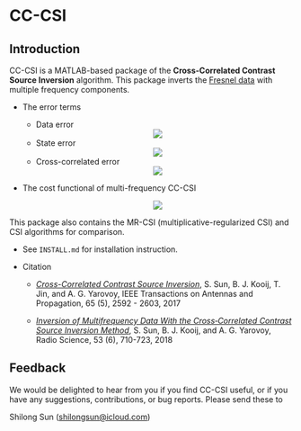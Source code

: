CC-CSI
======

Introduction
------------

CC-CSI is a MATLAB-based package of the **Cross-Correlated Contrast Source Inversion** algorithm. This package inverts the [Fresnel data](http://www.fresnel.fr/3Ddatabase/) with multiple frequency components. 

- The error terms 

	- Data error

	<!--- http://latex.codecogs.com/eqneditor/editor.php -->

	<!--- \xi_{p,i} = y_{p,i} - \Phi_{p,i}\left(\chi_i e^{\text{inc}}_{p,i} + \chi_i A^{-1}_ij_{p,i}\right) -->

	<div align=center><img src="http://latex.codecogs.com/gif.latex?%5Crho_%7Bp%2Ci%7D%20%3D%20y_%7Bp%2Ci%7D%20-%20%5CPhi_%7Bp%2Ci%7Dj_%7Bp%2Ci%7D"/></div>

	- State error

	<!--- \gamma_{p,i} = \chi_i e^{\text{inc}}_{p,i} + \chi_i A_i^{-1}j_{p,i} - j_{p,i}  -->

	<div align=center><img src="http://latex.codecogs.com/gif.latex?%5Cgamma_%7Bp%2Ci%7D%20%3D%20%5Cchi_i%20e%5E%7B%5Ctext%7Binc%7D%7D_%7Bp%2Ci%7D%20&plus;%20%5Cchi_i%20A_i%5E%7B-1%7Dj_%7Bp%2Ci%7D%20-%20j_%7Bp%2Ci%7D"/></div>


	- Cross-correlated error

	<!--- \xi_{p,i} = y_{p,i} - \Phi_{p,i}\left(\chi_i e^{\text{inc}}_{p,i} + \chi_i A^{-1}_ij_{p,i}\right) -->

	<div align=center><img src="http://latex.codecogs.com/gif.latex?%5Cxi_%7Bp%2Ci%7D%20%3D%20y_%7Bp%2Ci%7D%20-%20%5CPhi_%7Bp%2Ci%7D%5Cleft%28%5Cchi_i%20e%5E%7B%5Ctext%7Binc%7D%7D_%7Bp%2Ci%7D%20&plus;%20%5Cchi_i%20A%5E%7B-1%7D_ij_%7Bp%2Ci%7D%20%5Cright%20%29"/></div>

- The cost functional of multi-frequency CC-CSI

	<!--- \mathcal{C}_{\text{CC-CSI}} = \sum_i\eta^\mathcal{S}_i\sum_p\left\|\rho_{p,i}\right\|^2_\mathcal{S}+\sum_i\eta^\mathcal{D}_i\sum_p\left\|\gamma_{p,i}\right\|^2_\mathcal{D}+\sum_i\eta^\mathcal{S}_i\sum_p\left\|\xi_{p,i}\right\|^2_\mathcal{S} -->

	<div align=center><img src="http://latex.codecogs.com/gif.latex?%5Cmathcal%7BC%7D_%7B%5Ctext%7BCC-CSI%7D%7D%20%3D%20%5Csum_i%5Ceta%5E%5Cmathcal%7BS%7D_i%5Csum_p%5Cleft%5C%7C%5Crho_%7Bp%2Ci%7D%5Cright%5C%7C%5E2_%5Cmathcal%7BS%7D&plus;%5Csum_i%5Ceta%5E%5Cmathcal%7BD%7D_i%5Csum_p%5Cleft%5C%7C%5Cgamma_%7Bp%2Ci%7D%5Cright%5C%7C%5E2_%5Cmathcal%7BD%7D&plus;%5Csum_i%5Ceta%5E%5Cmathcal%7BS%7D_i%5Csum_p%5Cleft%5C%7C%5Cxi_%7Bp%2Ci%7D%5Cright%5C%7C%5E2_%5Cmathcal%7BS%7D"/></div>

This package also contains the MR-CSI (multiplicative-regularized CSI) and CSI algorithms for comparison.

- See `INSTALL.md` for installation instruction.

- Citation

	- [*Cross-Correlated Contrast Source Inversion*](https://ieeexplore.ieee.org/stamp/stamp.jsp?arnumber=7862846), S. Sun, B. J. Kooij, T. Jin, and A. G. Yarovoy, IEEE Transactions on Antennas and Propagation, 65 (5), 2592 - 2603, 2017

	- [*Inversion of Multifrequency Data With the Cross‐Correlated Contrast Source Inversion Method*](https://agupubs.onlinelibrary.wiley.com/doi/pdf/10.1029/2017RS006505), S. Sun, B. J. Kooij, and A. G. Yarovoy, Radio Science, 53 (6), 710-723, 2018


Feedback
--------
We would be delighted to hear from you if you find CC-CSI useful, or if you have any suggestions, contributions, or bug reports. Please send these to

Shilong Sun (shilongsun@icloud.com)



